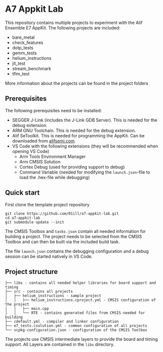 # A7 Appkit Lab
This repository contains multiple projects to experiment with the Alif Ensemble E7 AppKit. The following projects are included:
- bare_metal
- check_features
- dotp_tests
- gemm_tests
- helium_instructions
- jit_test
- stream_benchmark
- tflm_test

More information about the projects can be found in the project folders

## Prerequisites
The following prerequisites need to be installed:
- SEGGER J-Link (includes the J-Link GDB Server). This is needed for the debug extension.
- ARM GNU Toolchain. This is needed for the debug extension.
- Alif SeToolkit. This is needed for programming the AppKit. Can be downloaded from [alifsemi.com](alifsemi.com).
- VS Code with the following extensions (they will be recommended when opening VS Code)
  - Arm Tools Environment Manager
  - Arm CMSIS Solution
  - Cortex Debug (used for providing support to debug)
  - Command Variable (needed for modifying the `launch.json`-file to load the .hex-file while debugging)

## Quick start
First clone the template project repository
```
git clone https://github.com/01ill/a7-appkit-lab.git
cd a7-appkit-lab
git submodule update --init
```

The CMSIS Toolbox and `tasks.json` contain all needed information for building a project. The project needs to be selected from the CMSIS Toolbox and can then be built via the included build task.

The file `launch.json` contains the debugging configuration and a debug session can be started natively in VS Code.

## Project structure
```
├── libs - contains all needed helper libraries for board support and timing
├── src - contains all projects
│   ├── helium_instructions - sample project
│   │   ├── helium_instructions.cproject.yml - CMSIS configuration of the project
│   │   ├── main.cpp
│   │   └── RTE - contains generated files from CMSIS needed for building
├── cdefault.yml - compiler and linker configuration
├── e7_tests.csolution.yml - common configuration of all projects
└── vcpkg-configuration.json - configuration of the CMSIS Toolbox
```

The projects use CMSIS intermediate layers to provide the board and timing support. All Layers are contained in the `libs` directory.